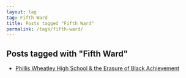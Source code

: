 ```yaml
---
layout: tag
tag: Fifth Ward
title: Posts tagged "Fifth Ward"
permalink: /tags/fifth-ward/
---
```


## Posts tagged with "Fifth Ward"
- [Phillis Wheatley High School & the Erasure of Black Achievement](/blog/2019-06-24-phillis-wheatley-hs.html)
